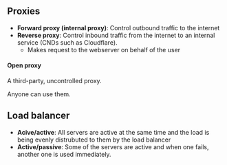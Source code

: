 ## Proxies

- **Forward proxy (internal proxy)**: Control outbound traffic to the internet
- **Reverse proxy**:  Control inbound traffic from the internet to an internal service (CNDs such as Cloudflare).
	- Makes request to the webserver on behalf of the user

#### Open proxy

A third-party, uncontrolled proxy.

Anyone can use them.


## Load balancer

- **Acive/active**: All servers are active at the same time and the load is being evenly distrubuted to them by the load balancer 
- **Active/passive**: Some of the servers are active and when one fails, another one is used immediately.

